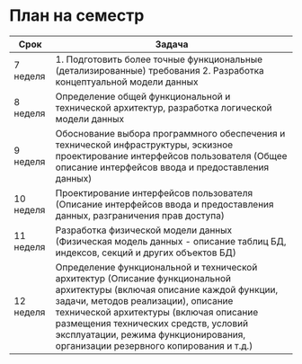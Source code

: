 # План на семестр

| Срок | 		Задача			|
| ---- | -------------------------------------- |
| 7 неделя | 1. Подготовить более точные функциональные (детализированные) требования 2. Разработка концептуальной модели данных |
| 8 неделя | Определение общей функциональной и технической архитектур, разработка логической модели данных |
| 9 неделя | Обоснование выбора программного обеспечения и технической инфраструктуры, эскизное проектирование интерфейсов пользователя (Общее описание интерфейсов ввода и предоставления данных) |
| 10 неделя | Проектирование интерфейсов пользователя (Описание интерфейсов ввода и предоставления данных, разграничения прав доступа) |
| 11 неделя | Разработка физической модели данных (Физическая модель данных - описание таблиц БД, индексов, секций и других объектов БД) |
| 12 неделя | Определение функциональной и технической архитектур (Описание функциональной архитектуры (включая описание каждой функции, задачи, методов реализации), описание технической архитектуры (включая описание размещения технических средств, условий эксплуатации, режима функционирования, организации резервного копирования и т.д.) |
